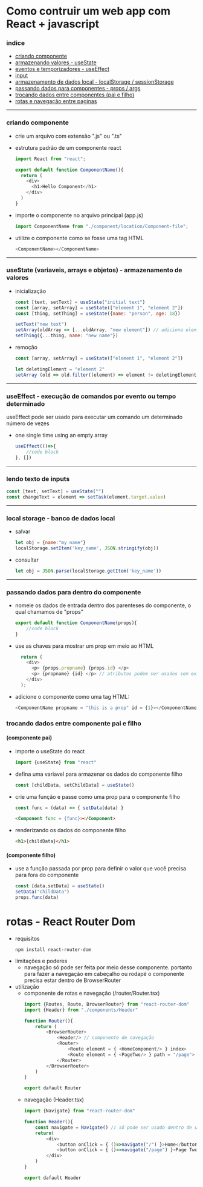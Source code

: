 # Como contruir um web app com React + javascript

### indice
- [criando componente](#criando-componente)
- [armazenando valores - useState](#usestate-variaveis-arrays-e-objetos---armazenamento-de-valores)
- [eventos e temporizadores - useEffect](#useeffect---execução-de-comandos-por-evento-ou-tempo-determinado)
- [input](#lendo-texto-de-inputs)
- [armazenamento de dados local - localStorage / sessionStorage](#local-storage---banco-de-dados-local)
- [passando dados para componentes - props / args](#passando-dados-para-dentro-do-componente)
- [trocando dados entre componentes (pai e filho)](#trocando-dados-entre-componente-pai-e-filho)
- [rotas e navegação entre paginas](#rotas---react-router-dom)
---
### criando componente
- crie um arquivo com extensão ".js" ou ".ts"
- estrutura padrão de um componente react
	```javascript
	import React from "react";

	export default function ComponentName(){
	  return (
	    <div>
	      <h1>Hello Component</h1>
	    </div>
 	  )
	}
	```

- importe o componente no arquivo principal (app.js)
	```javascript 
	import ComponentName from "./component/location/Component-file";
	```

- utilize o componente como se fosse uma tag HTML
	```javascript 
	<ComponentName></ComponentName>
	```
---
### useState (variaveis, arrays e objetos) - armazenamento de valores
- inicialização
	```javascript 
	const [text, setText] = useState("initial text")
	const [array, setArray] = useState(["element 1", "element 2"])
	const [thing, setThing] = useState({name: "person", age: 18})

	setText("new text")
	setArray(oldArray => [...oldArray, "new element"]) // adiciona elemento ao array
	setThing({...thing, name: "new name"})
	```
- remoção
	```javascript 
	const [array, setArray] = useState(["element 1", "element 2"])

	let deletingElement = "element 2"
	setArray (old => old.filter((element) => element != deletingElement))
	```
---
### useEffect - execução de comandos por evento ou tempo determinado
useEffect pode ser usado para executar um comando um determinado número de vezes
- one single time using an empty array
	```javascript
	useEffect(()=>{
		//code block
	}, [])
	```
---
### lendo texto de inputs
```javascript
const [text, setText] = useState("")
const changeText = element => setTask(element.target.value)
```
---
### local storage - banco de dados local
- salvar
	```javascript
	let obj = {name:"my name"}
	localStorage.setItem('key_name', JSON.stringify(obj))
	```
- consultar
	```javascript
	let obj = JSON.parse(localStorage.getItem('key_name'))
	```
---
### passando dados para dentro do componente
- nomeie os dados de entrada dentro dos parenteses do componente, o qual chamamos de "props"
	```javascript
	export default function ComponentName(props){
		//code block
	}
	```
- use as chaves para mostrar um prop em meio ao HTML
	```javascript
	  return (
	    <div>
	      <p> {props.propname} {props.id} </p>
		  <p> {propname} {id} </p> // atributos podem ser usados sem expecificar o objeto de uso
	    </div>
 	  );
	```

- adicione o componente como uma tag HTML:
	```javascript
	<ComponentName propname = "this is a prop" id = {1}></ComponentName>
	```

### trocando dados entre componente pai e filho
#### (componente pai)
- importe o useState do react
	```javascript 
	import {useState} from "react"
	```
- defina uma variavel para armazenar os dados do componente filho
	```javascript 
	const [childData, setChildData] = useState()
	```
- crie uma função e passe como uma prop para o componente filho
	```javascript 
	const func = (data) => { setData(data) }
	``` 
	```html
	<Component func = {func}></Component>
	```
- renderizando os dados do componente filho
	```html 
	<h1>{childData}</h1>
	``` 

#### (componente filho)
- use a função passada por prop para definir o valor que você precisa para fora do componente
	```javascript
	const [data,setData] = useState()
    setData("childData")
    props.func(data)
	``` 

# rotas - React Router Dom
- requisitos
    ```console
    npm install react-router-dom
    ```
- limitações e poderes
    - navegação só pode ser feita por meio desse componente. portanto para fazer a navegação em cabeçalho ou rodapé o componente precisa estar dentro de BrowserRouter
- utilização
    - componente de rotas e navegação (/router/Router.tsx)
        ```javascript
        import {Routes, Route, BrowserRouter} from "react-router-dom"
		import {Header} from "./components/Header"

        function Router(){
            return (
                <BrowserRouter>
                    <Header/> // componente de navegação
                    <Router>
                        <Route element = { <HomeComponent/> } index>
                        <Route element = { <PageTwo/> } path = "/page">
                    </Router>
                </BrowserRouter>
            )
        }

        export dafault Router
        ```
    - navegação (Header.tsx) 
        ```javascript
        import {Navigate} from "react-router-dom"

        function Header(){
            const navigate = Navigate() // só pode ser usado dentro de um componente Browser Router
            return(
                <div>
                    <button onClick = { ()=>navigate("/") }>Home</button>
                    <button onClick = { ()=>navigate("/page") }>Page Two</button>
                </div>
            )
        }

        export dafault Header
        ```
